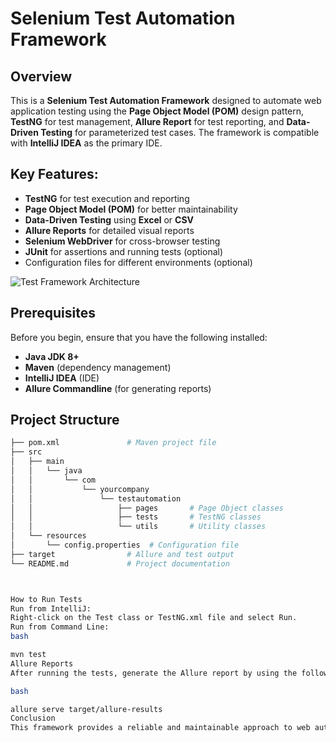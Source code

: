 # Selenium Test Automation Framework

## Overview
This is a **Selenium Test Automation Framework** designed to automate web application testing using the **Page Object Model (POM)** design pattern, **TestNG** for test management, **Allure Report** for test reporting, and **Data-Driven Testing** for parameterized test cases. The framework is compatible with **IntelliJ IDEA** as the primary IDE.

## Key Features:
- **TestNG** for test execution and reporting
- **Page Object Model (POM)** for better maintainability
- **Data-Driven Testing** using **Excel** or **CSV**
- **Allure Reports** for detailed visual reports
- **Selenium WebDriver** for cross-browser testing
- **JUnit** for assertions and running tests (optional)
- Configuration files for different environments (optional)

![Test Framework Architecture](assets/framework-architecture.png)

## Prerequisites
Before you begin, ensure that you have the following installed:
- **Java JDK 8+**
- **Maven** (dependency management)
- **IntelliJ IDEA** (IDE)
- **Allure Commandline** (for generating reports)

## Project Structure
```bash
├── pom.xml               # Maven project file
├── src
│   ├── main
│   │   └── java
│   │       └── com
│   │           └── yourcompany
│   │               └── testautomation
│   │                   ├── pages       # Page Object classes
│   │                   ├── tests       # TestNG classes
│   │                   └── utils       # Utility classes
│   └── resources
│       └── config.properties  # Configuration file
├── target                # Allure and test output
└── README.md             # Project documentation



How to Run Tests
Run from IntelliJ:
Right-click on the Test class or TestNG.xml file and select Run.
Run from Command Line:
bash

mvn test
Allure Reports
After running the tests, generate the Allure report by using the following command:

bash

allure serve target/allure-results
Conclusion
This framework provides a reliable and maintainable approach to web automation testing using Selenium, TestNG, and Allure Reporting. It follows the Page Object Model (POM) design pattern for better separation of concerns.
